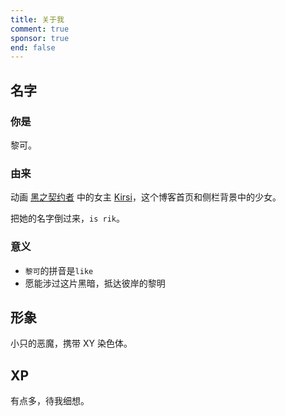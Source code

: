 ```yaml
---
title: 关于我
comment: true
sponsor: true
end: false
---
```


## 名字
### 你是
黎可。

### 由来
动画 [黑之契约者](https://zh.moegirl.org.cn/DARKER_THAN_BLACK) 中的女主 [Kirsi](https://zh.moegirl.org.cn/%E5%A5%87%E5%B0%94%E5%B8%8C)，这个博客首页和侧栏背景中的少女。

把她的名字倒过来，`is rik`。

### 意义
- `黎可`的拼音是`like`
- 愿能涉过这片黑暗，抵达彼岸的黎明

## 形象
小只的恶魔，携带 XY 染色体。

<!-- ## 联系方式 -->

## XP
有点多，待我细想。